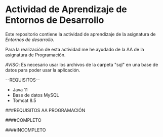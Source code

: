 # Actividad de Aprendizaje de Entornos de Desarrollo

Este repositorio contiene la actividad de aprendizaje de la asignatura de *Entornos de desarrollo*.

Para la realización de esta actividad me he ayudado de la AA de la asignatura de Programación.

*AVISO*: Es necesario usar los archivos de la carpeta "sql" en una base de datos para poder usar la aplicación.

--REQUISITOS--

- Java 11
- Base de datos MySQL
- Tomcat 8.5

###REQUISITOS AA PROGRAMACIÓN

####COMPLETO

####INCOMPLETO



